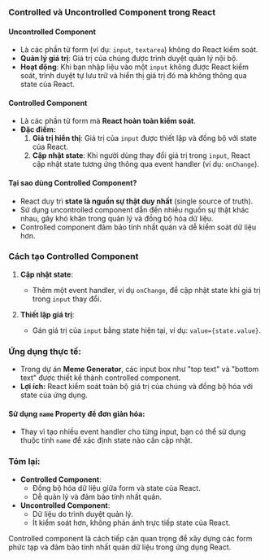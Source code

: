 ### **Controlled và Uncontrolled Component trong React**

#### **Uncontrolled Component**
- Là các phần tử form (ví dụ: `input`, `textarea`) không do React kiểm soát.  
- **Quản lý giá trị**: Giá trị của chúng được trình duyệt quản lý nội bộ.  
- **Hoạt động**: Khi bạn nhập liệu vào một `input` không được React kiểm soát, trình duyệt tự lưu trữ và hiển thị giá trị đó mà không thông qua state của React.

#### **Controlled Component**
- Là các phần tử form mà **React hoàn toàn kiểm soát**.
- **Đặc điểm:**
  1. **Giá trị hiển thị**: Giá trị của `input` được thiết lập và đồng bộ với state của React.  
  2. **Cập nhật state**: Khi người dùng thay đổi giá trị trong `input`, React cập nhật state tương ứng thông qua event handler (ví dụ: `onChange`).

#### **Tại sao dùng Controlled Component?**
- React duy trì **state là nguồn sự thật duy nhất** (single source of truth).  
- Sử dụng uncontrolled component dẫn đến nhiều nguồn sự thật khác nhau, gây khó khăn trong quản lý và đồng bộ hóa dữ liệu.  
- Controlled component đảm bảo tính nhất quán và dễ kiểm soát dữ liệu hơn.

### **Cách tạo Controlled Component**
1. **Cập nhật state**:  
   - Thêm một event handler, ví dụ `onChange`, để cập nhật state khi giá trị trong `input` thay đổi.  

2. **Thiết lập giá trị**:  
   - Gán giá trị của `input` bằng state hiện tại, ví dụ: `value={state.value}`.


### **Ứng dụng thực tế:**
- Trong dự án **Meme Generator**, các input box như "top text" và "bottom text" được thiết kế thành controlled component.  
- **Lợi ích:** React kiểm soát toàn bộ giá trị của chúng và đồng bộ hóa với state của ứng dụng.

#### **Sử dụng `name` Property để đơn giản hóa:**
- Thay vì tạo nhiều event handler cho từng input, bạn có thể sử dụng thuộc tính `name` để xác định state nào cần cập nhật.


### **Tóm lại:**
- **Controlled Component**:
  - Đồng bộ hóa dữ liệu giữa form và state của React.  
  - Dễ quản lý và đảm bảo tính nhất quán.  
- **Uncontrolled Component**:
  - Dữ liệu do trình duyệt quản lý.  
  - Ít kiểm soát hơn, không phản ánh trực tiếp state của React.

Controlled component là cách tiếp cận quan trọng để xây dựng các form phức tạp và đảm bảo tính nhất quán dữ liệu trong ứng dụng React.